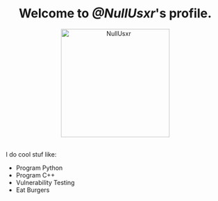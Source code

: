 <!DOCTYPE html>
<html>
  <body>
    <center><h1>Welcome to <i>@NullUsxr</i>'s profile.</h1>
	<img src="https://i.ibb.co/WWz0Frw/NX-glitched-black-bkg.png" alt="NullUsxr" border="0" height="250" width="250"></center>
    <br>
    <p font-family="Terminal";>I do cool stuf like: </p>
    <ul>
      <li>Program Python</li>
      <li>Program C++</li>
      <li>Vulnerability Testing</li>
      <li>Eat Burgers</li>
    </ul>
  </body>
</html>
